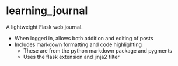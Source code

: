 learning_journal
================

A lightweight Flask web journal.

* When logged in, allows both addition and editing of posts
* Includes markdown formatting and code highlighting
    * These are from the python markdown package and pygments
    * Uses the flask extension and jinja2 filter
